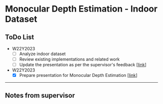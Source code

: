 # Monocular Depth Estimation - Indoor Dataset

## ToDo List

- W22Y2023
  - [ ] Analyze indoor dataset
  - [ ] Review existing implementations and related work
  - [ ] Update the presentation as per the supervisor's feedback [[link]()]
- W22Y2023
  - [x] Prepare presentation for Monocular Depth Estimation [[link](https://docs.google.com/presentation/d/1cqx2875E27dxJaAVvot-WlLmDeU4hqnF/edit?usp=drive_link&ouid=103879877178863765148&rtpof=true&sd=true)]

---

## Notes from supervisor
